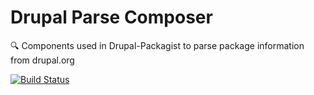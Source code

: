# Drupal Parse Composer

:mag: Components used in Drupal-Packagist to parse package information from drupal.org

[![Build Status](https://travis-ci.org/drupal-composer/drupal-parse-composer.svg?branch=master)](https://travis-ci.org/drupal-composer/drupal-parse-composer)
